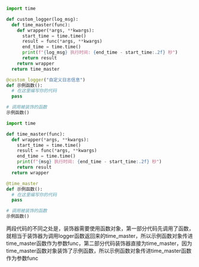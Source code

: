 ```python
import time

def custom_logger(log_msg):
  def time_master(func):
    def wrapper(*args, **kwargs):
      start_time = time.time()
      result = func(*args, **kwargs)
      end_time = time.time()
      print(f"{log_msg} 执行时间: {end_time - start_time:.2f} 秒")
      return result
    return wrapper
  return time_master

@custom_logger("自定义日志信息")
def 示例函数():
  # 在这里编写你的代码
  pass

# 调用被装饰的函数
示例函数()
```

```python
import time

def time_master(func):
  def wrapper(*args, **kwargs):
    start_time = time.time()
    result = func(*args, **kwargs)
    end_time = time.time()
    print(f"{msg} 执行时间: {end_time - start_time:.2f} 秒")
    return result
  return wrapper

@time_master
def 示例函数():
  # 在这里编写你的代码
  pass

# 调用被装饰的函数
示例函数()
```

两段代码的不同之处是，装饰器需要使用函数对象，第一部分代码先调用了函数，就相当于装饰器为调用logger函数返回来的time_master，所以示例函数对象传进time_master函数作为参数func，第二部分代码装饰器直接为time_master，因为time_master函数对象装饰了示例函数，所以示例函数对象传进time_master函数作为参数func